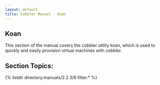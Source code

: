 ```yaml
---
layout: default
title: Cobbler Manual - Koan
---
```

## Koan

This section of the manual covers the cobbler utility koan, which is used to quickly and easily provision virtual machines with cobbler.

## Section Topics:
{% listdir directory:manuals/2.2.3/6 filter:* %}
